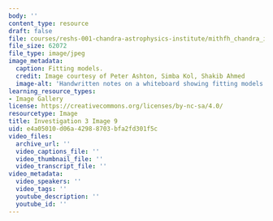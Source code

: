 ```yaml
---
body: ''
content_type: resource
draft: false
file: courses/reshs-001-chandra-astrophysics-institute/mithfh_chandra_inv3_fitt_2.jpg
file_size: 62072
file_type: image/jpeg
image_metadata:
  caption: Fitting models.
  credit: Image courtesy of Peter Ashton, Simba Kol, Shakib Ahmed
  image-alt: 'Handwritten notes on a whiteboard showing fitting models. '
learning_resource_types:
- Image Gallery
license: https://creativecommons.org/licenses/by-nc-sa/4.0/
resourcetype: Image
title: Investigation 3 Image 9
uid: e4a05010-d06a-4298-8703-bfa2fd301f5c
video_files:
  archive_url: ''
  video_captions_file: ''
  video_thumbnail_file: ''
  video_transcript_file: ''
video_metadata:
  video_speakers: ''
  video_tags: ''
  youtube_description: ''
  youtube_id: ''
---
```

